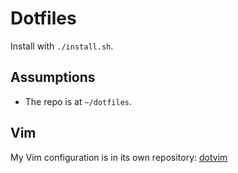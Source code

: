 # Dotfiles

Install with `./install.sh`.


## Assumptions

* The repo is at `~/dotfiles`.


## Vim

My Vim configuration is in its own repository: [dotvim](https://github.com/airblade/dotvim)
